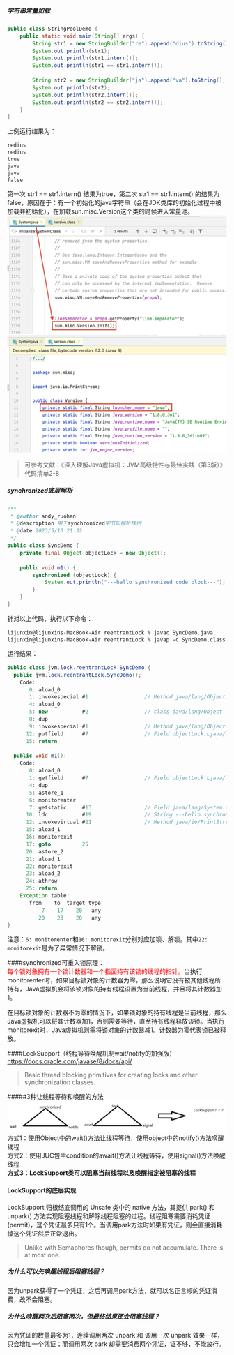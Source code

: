 ##### 字符串常量加载
```java
public class StringPoolDemo {
    public static void main(String[] args) {
        String str1 = new StringBuilder("re").append("dius").toString();
        System.out.println(str1);
        System.out.println(str1.intern());
        System.out.println(str1 == str1.intern());
        
        String str2 = new StringBuilder("ja").append("va").toString();
        System.out.println(str2);
        System.out.println(str2.intern());
        System.out.println(str2 == str2.intern());
    }
}
```
上例运行结果为：
```
redius
redius
true
java
java
false
```
第一次 str1 == str1.intern() 结果为true，第二次 str1 == str1.intern() 的结果为false，原因在于：有一个初始化的java字符串（会在JDK类库的初始化过程中被加载并初始化），在加载sun.misc.Version这个类的时候进入常量池。
![](System类中加载sun.misc.Version.png)
![](Version类中的java常量.png)
>可参考文献：《深入理解Java虚拟机：JVM高级特性与最佳实践（第3版）》代码清单2-8

##### synchronized底层解析
```java
/**
 * @author andy_ruohan
 * @description 用于synchronized字节码解析样例
 * @date 2023/5/10 21:32
 */
public class SyncDemo {
    private final Object objectLock = new Object();

    public void m1() {
        synchronized (objectLock) {
            System.out.println("---hello synchronized code block---");
        }
    }
}
```

针对以上代码，执行以下命令：
```
lijunxin@lijunxins-MacBook-Air reentrantLock % javac SyncDemo.java  
lijunxin@lijunxins-MacBook-Air reentrantLock % javap -c SyncDemo.class
```

运行结果：
```java
public class jvm.lock.reentrantLock.SyncDemo {
  public jvm.lock.reentrantLock.SyncDemo();
    Code:
       0: aload_0
       1: invokespecial #1                  // Method java/lang/Object."<init>":()V
       4: aload_0
       5: new           #2                  // class java/lang/Object
       8: dup
       9: invokespecial #1                  // Method java/lang/Object."<init>":()V
      12: putfield      #7                  // Field objectLock:Ljava/lang/Object;
      15: return

  public void m1();
    Code:
       0: aload_0
       1: getfield      #7                  // Field objectLock:Ljava/lang/Object;
       4: dup
       5: astore_1
       6: monitorenter
       7: getstatic     #13                 // Field java/lang/System.out:Ljava/io/PrintStream;
      10: ldc           #19                 // String ---hello synchronized code block---
      12: invokevirtual #21                 // Method java/io/PrintStream.println:(Ljava/lang/String;)V
      15: aload_1
      16: monitorexit
      17: goto          25
      20: astore_2
      21: aload_1
      22: monitorexit
      23: aload_2
      24: athrow
      25: return
    Exception table:
       from    to  target type
           7    17    20   any
          20    23    20   any
}

```
注意：`6: monitorenter`和`16: monitorexit`分别对应加锁、解锁。其中`22: monitorexit`是为了异常情况下解锁。

####synchronized可重入锁原理：  
<font color = 'red'>每个锁对象拥有一个锁计数器和一个指面持有该锁的线程的指针。</font>当执行monitorenter时，如果目标锁对象的计数器为零，那么说明它没有被其他线程所持有，Java虚拟机会将该锁对象的持有线程设置为当前线程，并且将其计数器加1。  

在目标锁对象的计数器不为零的情況下，如果锁对象的持有线程是当前线程，那么Java虚拟机可以将其计数器加1，否则需要等待，直至持有线程释放该锁。当执行monitorexit时，Java虚拟机则需将锁对象的计数器减1。计数器为零代表锁已被释放。

####LockSupport（线程等待唤醒机制wait/notify的加强版）
https://docs.oracle.com/javase/8/docs/api/
>Basic thread blocking primitives for creating locks and other synchronization classes.

#####3种让线程等待和唤醒的方法
![](为何会产生LockSupport.png)
方式1：使用Object中的wait()方法让线程等待，使用object中的notify()方法唤醒线程  
方式2：使用JUC包中condition的await()方法让线程等待，使用signal()方法唤醒线程  
**方式3：LockSupport类可以阻塞当前线程以及唤醒指定被阻塞的线程**

#### LockSupport的底层实现
LockSupport 归根结底调用的 Unsafe 类中的 native 方法，其提供 park() 和 unpark() 方法实现阻塞线程和解除线程阻塞的过程。线程阻寒需要消耗凭证(permit)，这个凭证最多只有1个。当调用park方法时如果有凭证，则会直接消耗掉这个凭证然后正常退出。 
>Unlike with Semaphores though, permits do not accumulate. There is at most one.

##### 为什么可以先唤醒线程后阻塞线程？
因为unpark获得了一个凭证，之后再调用park方法，就可以名正言顺的凭证消费，故不会阻塞。  

##### 为什么唤醒两次后阻塞两次，但最终结果还会阻塞线程？
因为凭证的数量最多为1，连续调用两次 unpark 和 调用一次 unpark 效果一样，只会增加一个凭证；而调用两次 park 却需要消费两个凭证，证不够，不能放行。